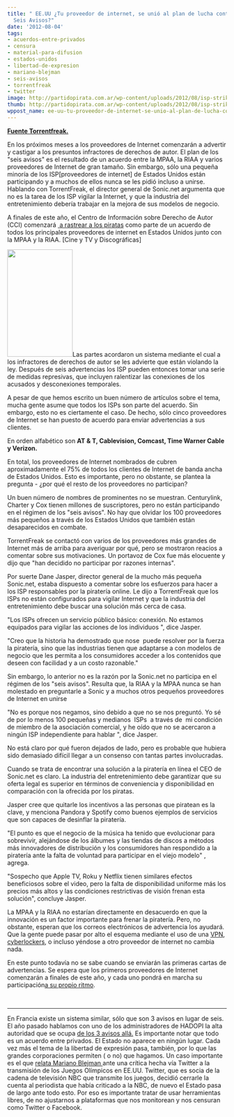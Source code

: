 ```yaml
---
title: " EE.UU ¿Tu proveedor de internet, se unió al plan de lucha contra la piratería:
  Seis Avisos?"
date: '2012-08-04'
tags:
- acuerdos-entre-privados
- censura
- material-para-difusion
- estados-unidos
- libertad-de-expresion
- mariano-blejman
- seis-avisos
- torrentfreak
- twitter
image: http://partidopirata.com.ar/wp-content/uploads/2012/08/isp-strikes.png
thumb: http://partidopirata.com.ar/wp-content/uploads/2012/08/isp-strikes-150x150.png
wppost_name: ee-uu-tu-proveedor-de-internet-se-unio-al-plan-de-lucha-contra-la-pirateria-seis-avisos
---
```


<strong><a href="https://torrentfreak.com/isp-six-strikes-anti-piracy-scheme-120803/" target="_blank">Fuente Torrentfreak.</a></strong>

En los próximos meses a los proveedores de Internet comenzarán a advertir y castigar a los presuntos infractores de derechos de autor. El plan de los "seis avisos" es el resultado de un acuerdo entre la MPAA, la RIAA y varios proveedores de Internet de gran tamaño. Sin embargo, sólo una pequeña minoría de los ISP[proveedores de internet] de Estados Unidos están participando y a muchos de ellos nunca se les pidió incluso a unirse. Hablando con TorrentFreak, el director general de Sonic.net argumenta que no es la tarea de los ISP vigilar la Internet, y que la industria del entretenimiento debería trabajar en la mejora de sus modelos de negocio.

A finales de este año, el Centro de Información sobre Derecho de Autor (CCI) comenzará <a href="http://torrentfreak.com/which-vpn-providers-really-take-anonymity-seriously-111007/"> a rastrear a los piratas</a> como parte de un acuerdo de todos los principales proveedores de internet en Estados Unidos junto con la MPAA y la RIAA. [Cine y TV y Discográficas]

<a href="http://partidopirata.com.ar/wp-content/uploads/2012/08/isp-strikes.png"><img class="alignright size-full wp-image-5758" title="isp-strikes" src="http://partidopirata.com.ar/wp-content/uploads/2012/08/isp-strikes.png" alt="" width="150" height="246" /></a>Las partes acordaron un sistema mediante el cual a los infractores de derechos de autor se les advierte que están violando la ley. Después de seis advertencias los ISP pueden entonces tomar una serie de medidas represivas, que incluyen ralentizar las conexiones de los acusados y desconexiones temporales.

A pesar de que hemos escrito un buen número de artículos sobre el tema, mucha gente asume que todos los ISPs son parte del acuerdo. Sin embargo, esto no es ciertamente el caso. De hecho, sólo cinco proveedores de Internet se han puesto de acuerdo para enviar advertencias a sus clientes.

En orden alfabético son <strong>AT &amp; T, Cablevision, Comcast, Time Warner Cable y Verizon.</strong>

En total, los proveedores de Internet nombrados de cubren aproximadamente el 75% de todos los clientes de Internet de banda ancha de Estados Unidos. Esto es importante, pero no obstante, se plantea la pregunta - ¿por qué el resto de los proveedores no participan?

Un buen número de nombres de prominentes no se muestran. Centurylink, Charter y Cox tienen millones de suscriptores, pero no están participando en el régimen de los "seis avisos". No hay que olvidar los 100 proveedores más pequeños a través de los Estados Unidos que también están desaparecidos en combate.

TorrentFreak se contactó con varios de los proveedores más grandes de Internet más de arriba para averiguar por qué, pero se mostraron reacios a comentar sobre sus motivaciones. Un portavoz de Cox fue más elocuente y dijo que "han decidido no participar por razones internas".

Por suerte Dane Jasper, director general de la mucho más pequeña Sonic.net, estaba dispuesto a comentar sobre los esfuerzos para hacer a los ISP responsables por la piratería online. Le dijo a TorrentFreak que los ISPs no están configurados para vigilar Internet y que la industria del entretenimiento debe buscar una solución más cerca de casa.

"Los ISPs ofrecen un servicio público básico: conexión. No estamos equipados para vigilar las acciones de los individuos ", dice Jasper.

"Creo que la historia ha demostrado que nose  puede resolver por la fuerza la piratería, sino que las industrias tienen que adaptarse a con modelos de negocio que les permita a los consumidores acceder a los contenidos que deseen con facilidad y a un costo razonable."

Sin embargo, lo anterior no es la razón por la Sonic.net no participa en el régimen de los "seis avisos". Resulta que, la RIAA y la MPAA nunca se han molestado en preguntarle a Sonic y a muchos otros pequeños proveedores de Internet en unirse

"No es porque nos negamos, sino debido a que no se nos preguntó. Yo sé de por lo menos 100 pequeñas y medianos  ISPs  a través de  mi condición de miembro de la asociación comercial, y he oído que no se acercaron a  ningún ISP independiente para hablar ", dice Jasper.

No está claro por qué fueron dejados de lado, pero es probable que hubiera sido demasiado difícil llegar a un consenso con tantas partes involucradas.

Cuando se trata de encontrar una solución a la piratería en línea el CEO de Sonic.net es claro. La industria del entretenimiento debe garantizar que su oferta legal es superior en términos de conveniencia y disponibilidad en comparación con la ofrecida por los piratas.

Jasper cree que quitarle los incentivos a las personas que piratean es la clave, y menciona Pandora y Spotify como buenos ejemplos de servicios que son capaces de desinflar la piratería.

"El punto es que el negocio de la música ha tenido que evolucionar para sobrevivir, alejándose de los álbumes y las tiendas de discos a métodos más innovadores de distribución y los consumidores han respondido a la piratería ante la falta de voluntad para participar en el viejo modelo" , agrega.

"Sospecho que Apple TV, Roku y Netflix tienen similares efectos beneficiosos sobre el video, pero la falta de disponibilidad uniforme más los precios más altos y las condiciones restrictivas de visión frenan esta solución", concluye Jasper.

La MPAA y la RIAA no estarían directamente en desacuerdo en que la innovación es un factor importante para frenar la piratería. Pero, no obstante, esperan que los correos electrónicos de advertencia los ayudará. Que la gente puede pasar por alto el esquema mediante el uso de una <a href="http://torrentfreak.com/which-vpn-providers-really-take-anonymity-seriously-111007/">VPN</a>, <a href="http://torrentfreak.com/how-scary-is-the-us-six-strikes-anti-piracy-scheme-120605/">cyberlockers</a>, o incluso yéndose a otro proveedor de internet no cambia nada.

En este punto todavía no se sabe cuando se enviarán las primeras cartas de advertencias. Se espera que los primeros proveedores de Internet comenzarán a finales de este año, y cada uno pondrá en marcha su participación<a href="http://torrentfreak.com/us-six-strikes-anti-piracy-scheme-will-roll-out-gradually-120713/">a su propio ritmo</a>.

&nbsp;

<hr />

En Francia existe un sistema similar, sólo que son 3 avisos en lugar de seis.
El año pasado hablamos con uno de los administradores de HADOPI la alta autoridad que se ocupa <a href="http://partidopirata.com.ar/2648/ahora-que-se-viene-la-criminalizacion-como-es-hadopi-en-francia-podcast">de los 3 avisos allá.</a>
Es importante notar que todo es un acuerdo entre privados. El Estado no aparece en ningún lugar.
Cada vez más el tema de la libertad de expresión pasa, también, por lo que las grandes corporaciones permiten ( o no) que hagamos.
Un caso importante es el que <a href="http://www.pagina12.com.ar/diario/sociedad/3-200283-2012-08-04.html" target="_blank">relata Mariano Blejman </a>ante una crítica hecha vía Twitter a la transmisión de los Juegos Olímpicos en EE.UU. Twitter, que es socia de la cadena de televisión NBC que transmite los juegos, decidió cerrarle la cuenta al periodista que había criticado a la NBC, de nuevo el Estado pasa de largo ante todo esto.
Por eso es importante tratar de usar herramientas libres, de no ajustarnos a plataformas que nos monitorean y nos censuran como Twitter o Facebook.

